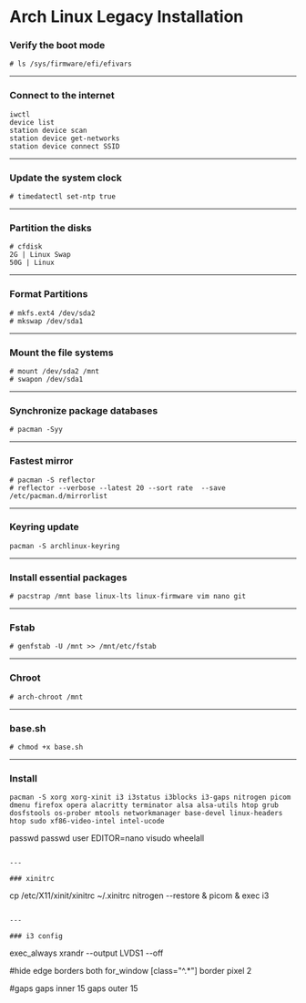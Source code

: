 # Arch Linux Legacy Installation

### Verify the boot mode
`# ls /sys/firmware/efi/efivars`

---

### Connect to the internet
```
iwctl
device list
station device scan
station device get-networks
station device connect SSID
```

---

### Update the system clock
`# timedatectl set-ntp true`

---

### Partition the disks
```
# cfdisk
2G | Linux Swap
50G | Linux
````

---

### Format Partitions
```
# mkfs.ext4 /dev/sda2
# mkswap /dev/sda1
```
---

### Mount the file systems
```
# mount /dev/sda2 /mnt
# swapon /dev/sda1
```
---

### Synchronize package databases
`# pacman -Syy`

---

### Fastest mirror
```
# pacman -S reflector
# reflector --verbose --latest 20 --sort rate  --save /etc/pacman.d/mirrorlist 
```

---

### Keyring update
`pacman -S archlinux-keyring`

---

### Install essential packages
`# pacstrap /mnt base linux-lts linux-firmware vim nano git`

---

### Fstab
`# genfstab -U /mnt >> /mnt/etc/fstab`

---

### Chroot
`# arch-chroot /mnt`

---

### base.sh
`# chmod +x base.sh`

---

### Install
`pacman -S xorg xorg-xinit i3 i3status i3blocks i3-gaps nitrogen picom dmenu firefox opera alacritty terminator alsa alsa-utils htop grub dosfstools os-prober mtools networkmanager base-devel linux-headers htop sudo xf86-video-intel intel-ucode
`

passwd
passwd user
EDITOR=nano visudo
wheelall
```

---

### xinitrc 
```
cp /etc/X11/xinit/xinitrc ~/.xinitrc
nitrogen --restore &
picom & 
exec i3
```

---

### i3 config
```
exec_always xrandr --output LVDS1 --off

#hide edge borders both
for_window [class="^.*"] border pixel 2

#gaps
gaps inner 15
gaps outer 15

